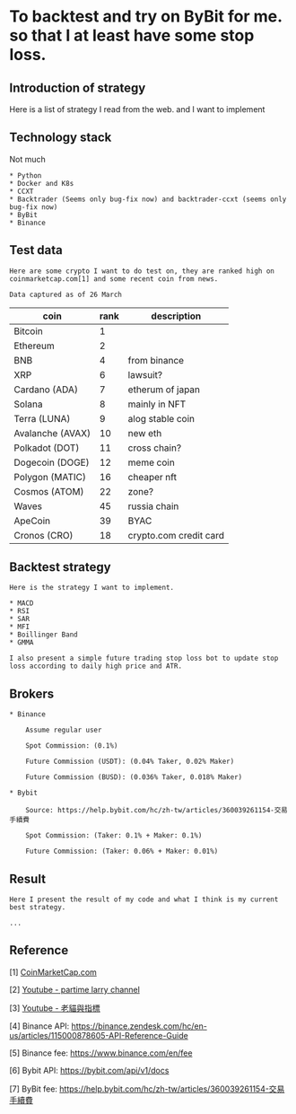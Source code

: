 # To backtest and try on ByBit for me. so that I at least have some stop loss.

## Introduction of strategy

Here is a list of strategy I read from the web. and I want to implement

## Technology stack

Not much 

    * Python
    * Docker and K8s
    * CCXT
    * Backtrader (Seems only bug-fix now) and backtrader-ccxt (seems only bug-fix now)
    * ByBit
    * Binance

## Test data

    Here are some crypto I want to do test on, they are ranked high on coinmarketcap.com[1] and some recent coin from news.

    Data captured as of 26 March


|coin   | rank  | description |
|---|---|---|
| Bitcoin  | 1  |   |
| Ethereum  | 2  |   |
| BNB | 4  | from binance |
| XRP  | 6  | lawsuit? |
| Cardano (ADA)  | 7  |  etherum of japan |
| Solana  | 8   | mainly in NFT  |
| Terra (LUNA)  | 9  | alog stable coin  |
| Avalanche (AVAX)  | 10  | new eth  |
| Polkadot (DOT)  | 11  | cross chain?  |
| Dogecoin (DOGE)  | 12 | meme coin  |
| Polygon (MATIC)  | 16  | cheaper nft  |
| Cosmos (ATOM)  | 22 | zone? |
| Waves  | 45 | russia chain  |
| ApeCoin | 39 | BYAC  |
| Cronos (CRO) | 18 | crypto.com credit card |

## Backtest strategy

    Here is the strategy I want to implement.

    * MACD
    * RSI
    * SAR
    * MFI
    * Boillinger Band
    * GMMA

    I also present a simple future trading stop loss bot to update stop loss according to daily high price and ATR.

## Brokers

    * Binance
        
        Assume regular user

        Spot Commission: (0.1%)

        Future Commission (USDT): (0.04% Taker, 0.02% Maker)

        Future Commission (BUSD): (0.036% Taker, 0.018% Maker)

    * Bybit

        Source: https://help.bybit.com/hc/zh-tw/articles/360039261154-交易手續費

        Spot Commission: (Taker: 0.1% + Maker: 0.1%)

        Future Commission: (Taker: 0.06% + Maker: 0.01%)

## Result

    Here I present the result of my code and what I think is my current best strategy.

    ...


## Reference

[1] [CoinMarketCap.com](https://coinmarketcap.com)

[2] [Youtube - partime larry channel](https://www.youtube.com/c/parttimelarry)

[3] [Youtube - 老貓與指標](https://www.youtube.com/c/老貓與指標)

[4] Binance API: https://binance.zendesk.com/hc/en-us/articles/115000878605-API-Reference-Guide

[5] Binance fee: https://www.binance.com/en/fee

[6] Bybit API: https://bybit.com/api/v1/docs

[7] ByBit fee: https://help.bybit.com/hc/zh-tw/articles/360039261154-交易手續費